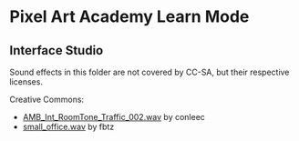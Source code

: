 # Pixel Art Academy Learn Mode

## Interface Studio

Sound effects in this folder are not covered by CC-SA, but their respective licenses.

Creative Commons:

- [AMB_Int_RoomTone_Traffic_002.wav](https://freesound.org/people/conleec/sounds/149427/) by conleec
- [small_office.wav](https://freesound.org/people/fbtz/sounds/237612/) by fbtz

